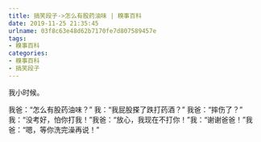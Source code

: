 ```yaml
---
title: 搞笑段子->怎么有股药油味 | 糗事百科
date: 2019-11-25 21:35:45
urlname: 03f8c63e48d62b7170fe7d807589457e
tags: 
- 糗事百科
categories:
- 糗事百科
- 搞笑段子
---
```

我小时候。

我爸：“怎么有股药油味？”   我：“我屁股搽了跌打药酒？”   我爸：“摔伤了？” 我：“没考好，怕你打我！”我爸：“放心，我现在不打你！”我：“谢谢爸爸！”我爸：“嗯，等你洗完澡再说！”


